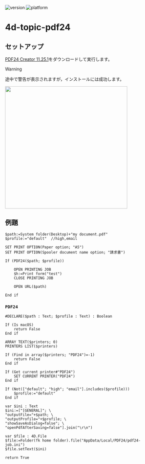 ![version](https://img.shields.io/badge/version-20%2B-E23089)
![platform](https://img.shields.io/static/v1?label=platform&message=win-64&color=blue)

# 4d-topic-pdf24

## セットアップ

[PDF24 Creator 11.25.1](https://tools.pdf24.org/ja/creator#download)をダウンロードして実行します。

> [!WARNING]
> 途中で警告が表示されますが，インストールには成功します。

<img src="https://github.com/user-attachments/assets/e4939ef6-e78d-487b-96b4-632dea2c10d2" width=400 height=auto />

## 例題

```4d
$path:=System folder(Desktop)+"my document.pdf"
$profile:="default"  //high,email

SET PRINT OPTION(Paper option; "A5")
SET PRINT OPTION(Spooler document name option; "請求書")

If (PDF24($path; $profile))
	
	OPEN PRINTING JOB
	$h:=Print form("test")
	CLOSE PRINTING JOB
	
	OPEN URL($path)
	
End if 
```

### `PDF24`

```4d
#DECLARE($path : Text; $profile : Text) : Boolean

If (Is macOS)
	return False
End if 

ARRAY TEXT($printers; 0)
PRINTERS LIST($printers)

If (Find in array($printers; "PDF24")=-1)
	return False
End if 

If (Get current printer#"PDF24")
	SET CURRENT PRINTER("PDF24")
End if 

If (Not(["default"; "high"; "email"].includes($profile)))
	$profile:="default"
End if 

var $ini : Text
$ini:=["[GENERAL]"; \
"outputFile="+$path; \
"outputProfile="+$profile; \
"showSaveAsDialog=false"; \
"openPdfAfterSaving=false"].join("\r\n")

var $file : 4D.File
$file:=Folder(fk home folder).file("AppData/Local/PDF24/pdf24-job.ini")
$file.setText($ini)

return True
```
